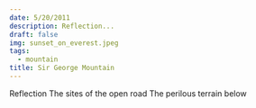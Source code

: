 ```yaml
---
date: 5/20/2011
description: Reflection...
draft: false
img: sunset_on_everest.jpeg
tags:
  - mountain
title: Sir George Mountain
---
```


Reflection
The sites of the open road
The perilous terrain below
